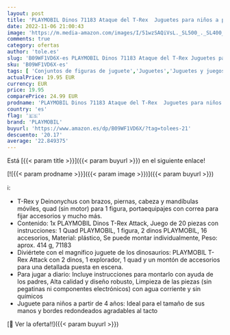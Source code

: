 ```yaml
---
layout: post
title: 'PLAYMOBIL Dinos 71183 Ataque del T-Rex  Juguetes para niños a partir de 4 años'
date: 2022-11-06 21:00:43
image: 'https://m.media-amazon.com/images/I/51wzSAQiVsL._SL500_._SL400_.jpg'
comments: true
category: ofertas
author: 'tole.es'
slug: 'B09WF1VD6X-es PLAYMOBIL Dinos 71183 Ataque del T-Rex Juguetes para niños...'
sku: 'B09WF1VD6X-es'
tags: [ 'Conjuntos de figuras de juguete','Juguetes','Juguetes y juegos','Muñecos y figuras','playmobil','🇪🇸', ]
actualPrice: 19.95 EUR
currency: EUR
price: 19.95
comparePrice: 24.99 EUR
prodname: 'PLAYMOBIL Dinos 71183 Ataque del T-Rex  Juguetes para niños a partir de 4 años'
country: 'es'
flag: '🇪🇸'
brand: 'PLAYMOBIL'
buyurl: 'https://www.amazon.es/dp/B09WF1VD6X/?tag=tolees-21'
descuento: '20.17'
average: '22.849375'
---
```


Está [{{< param title >}}]({{< param buyurl >}}) en el siguiente enlace!

[![{{< param prodname >}}]({{< param image >}})]({{< param buyurl >}})

ℹ️:

- T-Rex y Deinonychus con brazos, piernas, cabeza y mandíbulas móviles, quad (sin motor) para 1 figura, portaequipajes con correa para fijar accesorios y mucho más.
- Contenido: 1x PLAYMOBIL Dinos T-Rex Attack, Juego de 20 piezas con instrucciones: 1 Quad PLAYMOBIL, 1 figura, 2 dinos PLAYMOBIL, 16 accesorios, Material: plástico, Se puede montar individualmente, Peso: aprox. 414 g, 71183
- Diviértete con el magnífico juguete de los dinosaurios: PLAYMOBIL T-Rex Attack con 2 dinos, 1 explorador, 1 quad y un montón de accesorios para una detallada puesta en escena.
- Para jugar a diario: Incluye instrucciones para montarlo con ayuda de los padres, Alta calidad y diseño robusto, Limpieza de las piezas (sin pegatinas ni componentes electrónicos) con agua corriente y sin químicos
- Juguete para niños a partir de 4 años: Ideal para el tamaño de sus manos y bordes redondeados agradables al tacto

[🛒 Ver la oferta!!]({{< param buyurl >}})
